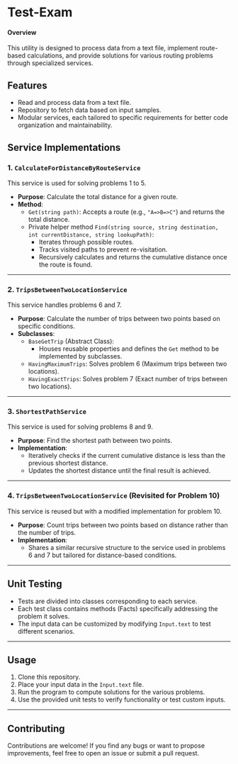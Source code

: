 # Test-Exam

#### Overview
This utility is designed to process data from a text file, implement route-based calculations, and provide solutions for various routing problems through specialized services.

## Features
- Read and process data from a text file.
- Repository to fetch data based on input samples.
- Modular services, each tailored to specific requirements for better code organization and maintainability.

## Service Implementations
### 1. `CalculateForDistanceByRouteService`
This service is used for solving problems 1 to 5.  
- **Purpose**: Calculate the total distance for a given route.
- **Method**: 
  - `Get(string path)`: Accepts a route (e.g., `"A=>B=>C"`) and returns the total distance.
  - Private helper method `Find(string source, string destination, int currentDistance, string lookupPath)`:
    - Iterates through possible routes.
    - Tracks visited paths to prevent re-visitation.
    - Recursively calculates and returns the cumulative distance once the route is found.

---

### 2. `TripsBetweenTwoLocationService`
This service handles problems 6 and 7.  
- **Purpose**: Calculate the number of trips between two points based on specific conditions.  
- **Subclasses**:
  - `BaseGetTrip` (Abstract Class): 
    - Houses reusable properties and defines the `Get` method to be implemented by subclasses.
  - `HavingMaximumTrips`: Solves problem 6 (Maximum trips between two locations).
  - `HavingExactTrips`: Solves problem 7 (Exact number of trips between two locations).

---

### 3. `ShortestPathService`
This service is used for solving problems 8 and 9.  
- **Purpose**: Find the shortest path between two points.  
- **Implementation**:
  - Iteratively checks if the current cumulative distance is less than the previous shortest distance.
  - Updates the shortest distance until the final result is achieved.

---

### 4. `TripsBetweenTwoLocationService` (Revisited for Problem 10)
This service is reused but with a modified implementation for problem 10.  
- **Purpose**: Count trips between two points based on distance rather than the number of trips.
- **Implementation**:
  - Shares a similar recursive structure to the service used in problems 6 and 7 but tailored for distance-based conditions.

---

## Unit Testing
- Tests are divided into classes corresponding to each service.
- Each test class contains methods (Facts) specifically addressing the problem it solves.
- The input data can be customized by modifying `Input.text` to test different scenarios.

---

## Usage
1. Clone this repository.
2. Place your input data in the `Input.text` file.
3. Run the program to compute solutions for the various problems.
4. Use the provided unit tests to verify functionality or test custom inputs.

---

## Contributing
Contributions are welcome! If you find any bugs or want to propose improvements, feel free to open an issue or submit a pull request.

